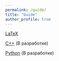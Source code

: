 ```yaml
---
permalink: /guide/
title: "Guide"
author_profile: true
---
```


[LaTeX](/_pages/_guide/Latex/LaTeX.md)

[C++](/pages/guide/Cpp/Cpp.md) (В разработке)

[Python](/pages/guide/Python/Python.md) (В разработке) 